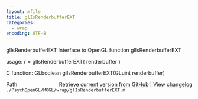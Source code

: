 ```yaml
---
layout: mfile
title: glIsRenderbufferEXT
categories:
  - wrap
encoding: UTF-8
---
```


glIsRenderbufferEXT  Interface to OpenGL function glIsRenderbufferEXT  

usage:  r = glIsRenderbufferEXT( renderbuffer )  

C function:  GLboolean glIsRenderbufferEXT(GLuint renderbuffer)  


<div class="code_header" style="text-align:right;">
  <span style="float:left;">Path&nbsp;&nbsp;</span> <span class="counter">Retrieve <a href=
  "https://raw.github.com/Psychtoolbox-3/Psychtoolbox-3/beta/./PsychOpenGL/MOGL/wrap/glIsRenderbufferEXT.m">current version from GitHub</a> | View <a href=
  "https://github.com/Psychtoolbox-3/Psychtoolbox-3/commits/beta/./PsychOpenGL/MOGL/wrap/glIsRenderbufferEXT.m">changelog</a></span>
</div>
<div class="code">
  <code>./PsychOpenGL/MOGL/wrap/glIsRenderbufferEXT.m</code>
</div>
